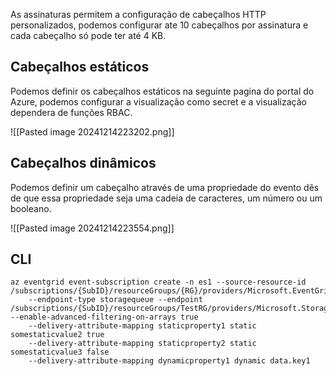 
As assinaturas permitem a configuração de cabeçalhos HTTP personalizados, podemos configurar ate 10 cabeçalhos por assinatura e cada cabeçalho só pode ter até 4 KB.


## Cabeçalhos estáticos
Podemos definir os cabeçalhos estáticos na seguinte pagina do portal do Azure, podemos configurar a visualização como secret e a visualização dependera de funções RBAC.

![[Pasted image 20241214223202.png]]


## Cabeçalhos dinâmicos

Podemos definir um cabeçalho através de uma propriedade do evento dês de que essa propriedade seja uma cadeia de caracteres, um número ou um booleano.

![[Pasted image 20241214223554.png]]


## CLI

```shell
az eventgrid event-subscription create -n es1 --source-resource-id /subscriptions/{SubID}/resourceGroups/{RG}/providers/Microsoft.EventGrid/topics/topic1
    --endpoint-type storagequeue --endpoint /subscriptions/{SubID}/resourceGroups/TestRG/providers/Microsoft.Storage/storageAccounts/sa1/queueservices/default/queues/q1 --enable-advanced-filtering-on-arrays true
    --delivery-attribute-mapping staticproperty1 static somestaticvalue2 true 
    --delivery-attribute-mapping staticproperty2 static somestaticvalue3 false 
    --delivery-attribute-mapping dynamicproperty1 dynamic data.key1
```
